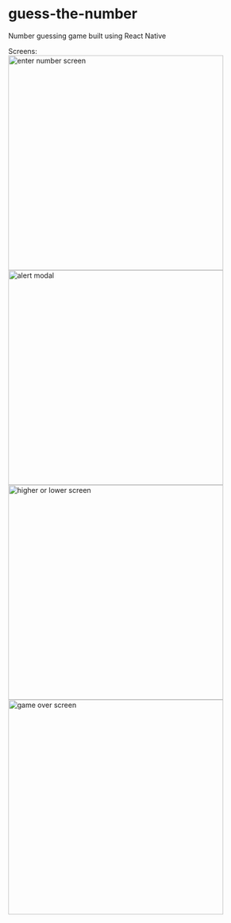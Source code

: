 # guess-the-number
Number guessing game built using React Native

Screens:
<br>
<img width="433" alt="enter number screen" src="https://github.com/jvckmorvn/guess-the-number/assets/68481327/ae8fb395-5dbc-4b12-9e46-9a58207fc158">
<br>
<img width="433" alt="alert modal" src="https://github.com/jvckmorvn/guess-the-number/assets/68481327/b98a19c0-3af9-4af1-82e8-8aa6a3a86a0a">
<br>
<img width="433" alt="higher or lower screen" src="https://github.com/jvckmorvn/guess-the-number/assets/68481327/311686a2-d1ef-4b93-bafa-7dfd792e5fa1">
<br>
<img width="433" alt="game over screen" src="https://github.com/jvckmorvn/guess-the-number/assets/68481327/b160ecb7-5e14-4d71-b203-d71499368a9f">

